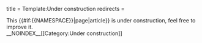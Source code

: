 title = Template:Under construction
redirects =
>>>>

<div class="banner">
This {{#if:{{NAMESPACE}}|page|article}} is under construction, feel free to improve it.
</div>__NOINDEX__<includeonly>[[Category:Under construction]]</includeonly>